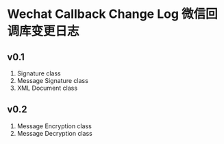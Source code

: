 # Wechat Callback Change Log 微信回调库变更日志

## v0.1
1. Signature class
2. Message Signature class
3. XML Document class

## v0.2
1. Message Encryption class
2. Message Decryption class
